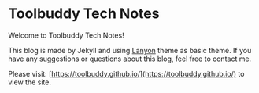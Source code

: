 # Toolbuddy Tech Notes

Welcome to Toolbuddy Tech Notes!

This blog is made by Jekyll and using [Lanyon](https://github.com/poole/lanyon) theme as basic theme. If you have any suggestions or questions about this blog, feel free to contact me.

Please visit: [https://toolbuddy.github.io/](https://toolbuddy.github.io/) to view the site.
